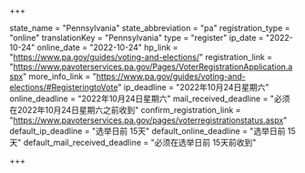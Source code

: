 +++

state_name = "Pennsylvania"
state_abbreviation = "pa"
registration_type = "online"
translationKey = "Pennsylvania"
type = "register"
ip_date = "2022-10-24"
online_date = "2022-10-24"
hp_link = "https://www.pa.gov/guides/voting-and-elections/"
registration_link = "https://www.pavoterservices.pa.gov/Pages/VoterRegistrationApplication.aspx"
more_info_link = "https://www.pa.gov/guides/voting-and-elections/#RegisteringtoVote"
ip_deadline = "2022年10月24日星期六"
online_deadline = "2022年10月24日星期六"
mail_received_deadline = "必须在2022年10月24日星期六之前收到"
confirm_registration_link = "https://www.pavoterservices.pa.gov/pages/voterregistrationstatus.aspx"
default_ip_deadline = "选举日前 15天"
default_online_deadline = "选举日前 15天"
default_mail_received_deadline = "必须在选举日前 15天前收到"

+++